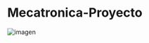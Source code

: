 # Mecatronica-Proyecto

![imagen](https://github.com/user-attachments/assets/16487d63-1991-4d9b-b108-c4abba7a919a)
